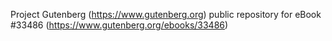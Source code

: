 Project Gutenberg (https://www.gutenberg.org) public repository for eBook #33486 (https://www.gutenberg.org/ebooks/33486)
